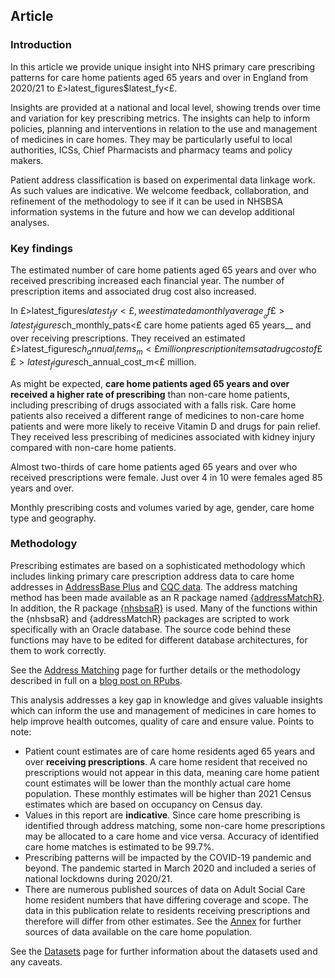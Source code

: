 ## Article

### Introduction

In this article we provide unique insight into NHS primary care prescribing patterns for care home patients aged 65 years and over in England from 2020/21 to £>latest_figures$latest_fy<£.

Insights are provided at a national and local level, showing trends over time and variation for key prescribing metrics. The insights can help to inform policies, planning and interventions in relation to the use and management of medicines in care homes. They may be particularly useful to local authorities, ICSs, Chief Pharmacists and pharmacy teams and policy makers.

Patient address classification is based on experimental data linkage work. As such values are indicative. We welcome feedback, collaboration, and refinement of the methodology to see if it can be used in NHSBSA information systems in the future and how we can develop additional analyses.

### Key findings

The estimated number of care home patients aged 65 years and over who received prescribing increased each financial year. The number of prescription items and associated drug cost also increased.

In £>latest_figures$latest_fy<£, we estimated a monthly average __of £>latest_figures$ch_monthly_pats<£ care home patients aged 65 years__ and over receiving prescriptions. They received an estimated £>latest_figures$ch_annual_items_m<£ million prescription items at a drug cost of ££>latest_figures$ch_annual_cost_m<£ million.

As might be expected, __care home patients aged 65 years and over received a higher rate of prescribing__ than non-care home patients, including prescribing of drugs associated with a falls risk. Care home patients also received a different range of medicines to non-care home patients and were more likely to receive Vitamin D and drugs for pain relief. They received less prescribing of medicines associated with kidney injury compared with non-care home patients.

Almost two-thirds of care home patients aged 65 years and over who received prescriptions were female. Just over 4 in 10 were females aged 85 years and over. 

Monthly prescribing costs and volumes varied by age, gender, care home type and geography.

### Methodology

Prescribing estimates are based on a sophisticated methodology which includes linking primary care prescription address data to care home addresses in [AddressBase Plus](https://www.ordnancesurvey.co.uk/business-government/products/addressbase) and [CQC data](https://anypoint.mulesoft.com/exchange/portals/care-quality-commission-5/4d36bd23-127d-4acf-8903-ba292ea615d4/cqc-syndication-1/). The address matching method has been made available as an R package named [{addressMatchR}](https://github.com/nhsbsa-data-analytics/addressMatchR). In addition, the R package [{nhsbsaR}](https://github.com/nhsbsa-data-analytics/nhsbsaR) is used. Many of the functions within the {nhsbsaR} and {addressMatchR} packages are scripted to work specifically with an Oracle database. The source code behind these functions may have to be edited for different database architectures, for them to work correctly.

See the [Address Matching](http://127.0.0.1/Address_Matching) page for further details or the methodology described in full on a [blog post on RPubs](https://rpubs.com/nhsbsa-data-analytics/methodology).

This analysis addresses a key gap in knowledge and gives valuable insights which can inform the use and management of medicines in care homes to help improve health outcomes, quality of care and ensure value. Points to note:

- Patient count estimates are of care home residents aged 65 years and over __receiving prescriptions__. A care home resident that received no prescriptions would not appear in this data, meaning care home patient count estimates will be lower than the monthly actual care home population. These monthly estimates will be higher than 2021 Census estimates which are based on occupancy on Census day.
- Values in this report are __indicative__. Since care home prescribing is identified through address matching, some non-care home prescriptions may be allocated to a care home and vice versa. Accuracy of identified care home matches is estimated to be 99.7%.
- Prescribing patterns will be impacted by the COVID-19 pandemic and beyond. The pandemic started in March 2020 and included a series of national lockdowns during 2020/21.
- There are numerous published sources of data on Adult Social Care home resident numbers that have differing coverage and scope. The data in this publication relate to residents receiving prescriptions and therefore will differ from other estimates. See the [Annex](http://127.0.0.1/Annex) for further sources of data available on the care home population.

See the [Datasets](http://127.0.0.1/Datasets) page for further information about the datasets used and any caveats.
